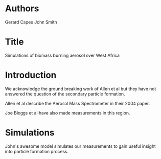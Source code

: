 # Authors
Gerard Capes
John Smith 

# Title
Simulations of biomass burning aerosol over West Africa

# Introduction
We acknowledge the ground breaking work of Allen et al but they 
have not answered the question of the secondary particle formation. 

Allen et al describe the Aerosol Mass Spectrometer in their 2004 paper.

Joe Bloggs et al have also made measurements in this region. 

# Simulations
John's awesome model simulates our measurements to gain useful 
insight into particle formation process. 
